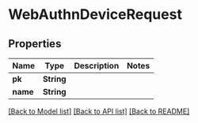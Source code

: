 # WebAuthnDeviceRequest

## Properties
Name | Type | Description | Notes
------------ | ------------- | ------------- | -------------
**pk** | **String** |  | 
**name** | **String** |  | 

[[Back to Model list]](../README.md#documentation-for-models) [[Back to API list]](../README.md#documentation-for-api-endpoints) [[Back to README]](../README.md)


